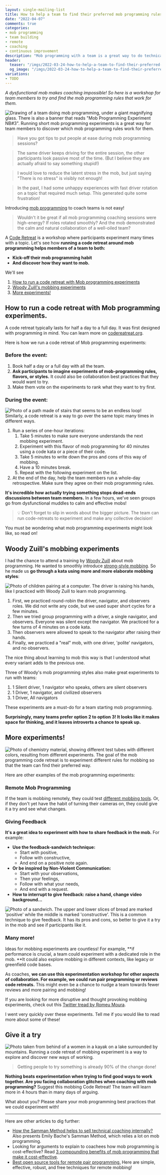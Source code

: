 ```yaml
---
layout: single-mailing-list
title: How to help a team to find their preferred mob programming rules?
date: "2022-04-07"
comments: true
categories:
- mob programming
- team building
- remote
- coaching
- continuous improvement
description: "Mob programming with a team is a great way to do technical agile coaching. Unfortunately, a dysfunctional mob makes coaching impossible! Getting a team to mob correctly is a challenge of its own! So here is a workshop for team members to try and find the mob programming rules that work for them."
header:
  teaser: "/imgs/2022-03-24-how-to-help-a-team-to-find-their-preferred-mob-programming-rules/mob-programming-under-scrutiny-teaser.jpg"
  og_image: "/imgs/2022-03-24-how-to-help-a-team-to-find-their-preferred-mob-programming-rules/mob-programming-under-scrutiny-og.jpg"
variations:
- TODO
---
```

_A dysfunctional mob makes coaching impossible! So here is a workshop for team members to try and find the mob programming rules that work for them._

![Drawing of a team doing mob programming, under a giant magnifying glass. There is also a banner that reads "Mob Programming Experiment NB#3". Running short mob programming experiments is a great way for team members to discover which mob programming rules work for them.]({{site.url}}/imgs/2022-03-24-how-to-help-a-team-to-find-their-preferred-mob-programming-rules/mob-programming-under-scrutiny.jpg)

> Have you got tips to put people at ease during mob programming sessions?

> The same driver keeps driving for the entire session, the other participants look passive most of the time. (But I believe they are actually afraid to say something stupid!)

> I would love to reduce the latent stress in the mob, but just saying "There is no stress" is visibly not enough!

> In the past, I had some unhappy experiences with fast driver rotation on a topic that required much setup. This generated quite some frustration!

Introducing [mob programming]({{site.url}}/categories/#mob-programming) to coach teams is not easy!

> Wouldn't it be great if all mob programming coaching sessions were high-energy? If roles rotated smoothly? And the mob demonstrated the calm and natural collaboration of a well-oiled team?

A [Code Retreat](https://www.coderetreat.org/) is a workshop where participants experiment many times with a topic. Let's see how **running a code retreat around mob programming helps members of a team to both:**

*  **Kick-off their mob programming habit**
*  **And discover how they want to mob.**

We'll see

1. [How to run a code retreat with Mob programming experiments]({{site.url}}/how-to-help-a-team-to-find-their-preferred-mob-programming-rules/#how-to-run-a-code-retreat-with-mob-programming-experiments)
2. [Woody Zuill's mobbing experiments]({{site.url}}/how-to-help-a-team-to-find-their-preferred-mob-programming-rules/#woody-zuills-mobbing-experiments)
3. [More experiments!]({{site.url}}/how-to-help-a-team-to-find-their-preferred-mob-programming-rules/#more-experiments)

## How to run a code retreat with Mob programming experiments.

A code retreat typically lasts for half a day to a full day. It was first designed with programming in mind. You can learn more on [codereatreat.org](https://www.coderetreat.org/the-workshop/).

Here is how we run a code retreat of Mob programming experiments:

### Before the event:

1.  Book half a day or a full day with all the team.
2.  **Ask participants to imagine experiments of mob-programming rules, flavors, or styles.** It could also be collaboration best practices that they would want to try.
3.  Make them vote on the experiments to rank what they want to try first.

### During the event:

![Photo of a path made of stairs that seems to be an endless loop! Similarly, a code retreat is a way to go over the same topic many times in different ways.]({{site.url}}/imgs/2022-03-24-how-to-help-a-team-to-find-their-preferred-mob-programming-rules/endless-stair-loop.jpg)

1.  Run a series of one-hour iterations:
    1.  Take 5 minutes to make sure everyone understands the next mobbing experiment.
    2.  Experiment with this flavor of mob programming for 40 minutes using a code kata or a piece of their code.
    3.  Take 5 minutes to write down the pros and cons of this way of mobbing.
    4.  Have a 10 minutes break.
    5.  Repeat with the following experiment on the list.
2.  At the end of the day, help the team members run a whole-day retrospective. Make sure they agree on their mob programming rules.

**It's incredible how actually trying something stops dead-ends discussions between team members.** In a few hours, we've seen groups go from dysfunctional muddles to calm and effective mobs!

> 💡 Don't forget to slip in words about the bigger picture. The team can run code-retreats to experiment and make any collective decision!

You must be wondering what mob programming experiments might look like, so read on!

## Woody Zuill's mobbing experiments

I had the chance to attend a training by [Woody Zuill](https://twitter.com/WoodyZuill) about mob programming. He wanted to smoothly introduce [strong-style mobbing](http://llewellynfalco.blogspot.com/2014/06/llewellyns-strong-style-pairing.html). So he made us **go through a kata using more and more elaborate mobbing styles**:

![Photo of children pairing at a computer. The driver is raising his hands, like I practiced with Woody Zuill to learn mob programming.]({{site.url}}/imgs/2022-03-24-how-to-help-a-team-to-find-their-preferred-mob-programming-rules/children-pairing.jpg)

1.  First, we practiced round-robin the driver, navigator, and observers roles. We did not write any code, but we used super short cycles for a few minutes.
2.  Then we tried group programming with a driver, a single navigator, and observers. Everyone was silent except the navigator. We practiced for a few turns of 4 minutes on a code kata.
3.  Then observers were allowed to speak to the navigator after raising their hands.
4.  Finally, we practiced a "real" mob, with one driver, 'polite' navigators, and no observers.

The nice thing about learning to mob this way is that I understood what every variant adds to the previous one.

Three of Woody's mob programming styles also make great experiments to run with teams:

1.  1 Silent driver, 1 navigator who speaks, others are silent observers
2.  1 Driver, 1 navigator, and civilized observers
3.  1 Driver, All navigators

These experiments are a must-do for a team starting mob programming.

**Surprisingly, many teams prefer option 2 to option 3! It looks like it makes space for thinking, and it leaves introverts a chance to speak up.**

## More experiments!
![Photo of chemistry material, showing different test tubes with different colors, resulting from different experiments. The goal of the mob programming code retreat is to experiment different rules for mobbing so that the team can find their preferred way.]({{site.url}}/imgs/2022-03-24-how-to-help-a-team-to-find-their-preferred-mob-programming-rules/experiments.jpg)

Here are other examples of the mob programming experiments:

### Remote Mob Programming

If the team is mobbing remotely, they could test [different mobbing tools]({{site.url}}/best-open-source-tools-for-remote-pair-programming/). Or, if they don't yet have the habit of turning their cameras on, they could give it a try and see what changes.

### Giving Feedback

**It's a great idea to experiment with how to share feedback in the mob.** For example:

*   **Use the feedback-sandwich technique:**
    *   Start with positive,
    *   Follow with constructive,
    *   And end on a positive note again.
*   **Or be inspired by Non-Violent Communication:**
    *   Start with your observations,
    *   Then your feelings,
    *   Follow with what your needs,
    *   And end with a request.
*   **How to interrupt to give feedback: raise a hand, change video background...**

![Photo of a sandwich. The upper and lower slices of bread are marked 'positive' while the middle is marked 'constructive'. This is a common technique to give feedback. It has its pros and cons, so better to give it a try in the mob and see if participants like it.]({{site.url}}/imgs/2022-03-24-how-to-help-a-team-to-find-their-preferred-mob-programming-rules/feedback-sandwich.jpg)

### Many more!

Ideas for mobbing experiments are countless! For example, **if performance is crucial, a team could experiment with a dedicated role in the mob. **It could also explore mobbing in different contexts, like legacy or greenfield code bases.

As coaches, **we can use this experimentation workshop for other aspects of collaboration. For example, we could run pair programming or reviews code retreats.** This might even be a chance to nudge a team towards fewer reviews and more pairing and mobbing!

If you are looking for more disruptive and thought provoking mobbing experiments, check out this [Twitter tread by Romeu Moura](https://twitter.com/malk_zameth/status/1156748209370411008).

I went very quickly over these experiments. Tell me if you would like to read more about some of these!

## Give it a try

![Photo taken from behind of a women in a kayak on a lake surrounded by mountains. Running a code retreat of mobbing experiment is a way to explore and discover new ways of working.]({{site.url}}/imgs/2022-03-24-how-to-help-a-team-to-find-their-preferred-mob-programming-rules/kayak.jpg)

> Getting people to try something is already 90% of the change done!

**Nothing beats experimentation when trying to find good ways to work together. Are you facing collaboration glitches when coaching with mob programming?** Suggest this mobbing Code Retreat! The team will learn more in 4 hours than in many days of arguing.

What about you? Please share your mob programming best practices that we could experiment with!

---

Here are other articles to dig further:

*   [How the Samman Method helps to sell technical coaching internally?]({{site.url}}/how-the-samman-method-helps-to-sell-technical-coaching-internally/) Also presents Emily Bache's Samman Method, which relies a lot on mob programming.
*   Looking for arguments to explain to coachees how mob programming is cost-effective? Read [3 compounding benefits of mob programming that make it cost-effective]({{site.url}}/3-long-term-benefits-of-mob-programming-that-make-it-cost-effective/).
*   [Best open source tools for remote pair programming.]({{site.url}}/best-open-source-tools-for-remote-pair-programming/) Here are simple, effective, robust, and free techniques for remote mobbing!